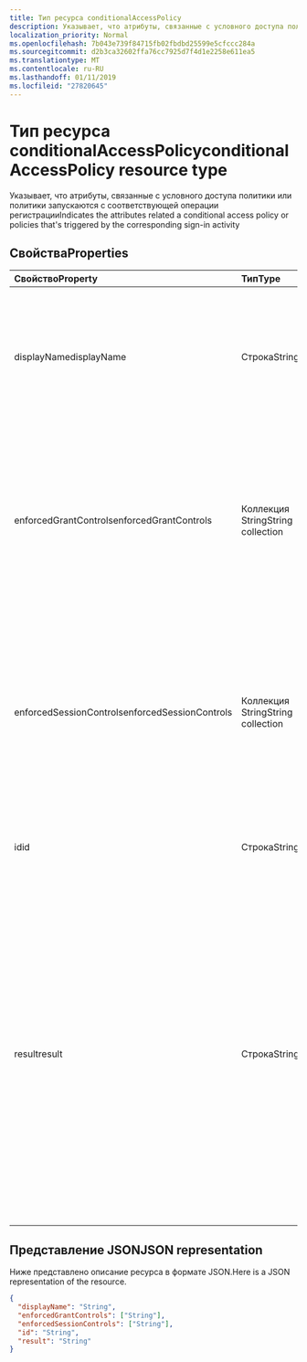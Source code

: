 ```yaml
---
title: Тип ресурса conditionalAccessPolicy
description: Указывает, что атрибуты, связанные с условного доступа политики или политики запускаются с соответствующей операции регистрации
localization_priority: Normal
ms.openlocfilehash: 7b043e739f84715fb02fbdbd25599e5cfccc284a
ms.sourcegitcommit: d2b3ca32602ffa76cc7925d7f4d1e2258e611ea5
ms.translationtype: MT
ms.contentlocale: ru-RU
ms.lasthandoff: 01/11/2019
ms.locfileid: "27820645"
---
```

# <a name="conditionalaccesspolicy-resource-type"></a><span data-ttu-id="781f4-103">Тип ресурса conditionalAccessPolicy</span><span class="sxs-lookup"><span data-stu-id="781f4-103">conditionalAccessPolicy resource type</span></span>
<span data-ttu-id="781f4-104">Указывает, что атрибуты, связанные с условного доступа политики или политики запускаются с соответствующей операции регистрации</span><span class="sxs-lookup"><span data-stu-id="781f4-104">Indicates the attributes related a conditional access policy or policies that's triggered by the corresponding sign-in activity</span></span>



## <a name="properties"></a><span data-ttu-id="781f4-105">Свойства</span><span class="sxs-lookup"><span data-stu-id="781f4-105">Properties</span></span>
| <span data-ttu-id="781f4-106">Свойство</span><span class="sxs-lookup"><span data-stu-id="781f4-106">Property</span></span>     | <span data-ttu-id="781f4-107">Тип</span><span class="sxs-lookup"><span data-stu-id="781f4-107">Type</span></span>   |<span data-ttu-id="781f4-108">Описание</span><span class="sxs-lookup"><span data-stu-id="781f4-108">Description</span></span>|
|:---------------|:--------|:----------|
|<span data-ttu-id="781f4-109">displayName</span><span class="sxs-lookup"><span data-stu-id="781f4-109">displayName</span></span>|<span data-ttu-id="781f4-110">Строка</span><span class="sxs-lookup"><span data-stu-id="781f4-110">String</span></span>|<span data-ttu-id="781f4-111">— Это имя политики условного доступа (пример: «Требовать многофакторной проверкой Подлинности для Salesforce»).</span><span class="sxs-lookup"><span data-stu-id="781f4-111">Refers to the Name of the conditional access policy (example: “Require MFA for Salesforce”).</span></span>|
|<span data-ttu-id="781f4-112">enforcedGrantControls</span><span class="sxs-lookup"><span data-stu-id="781f4-112">enforcedGrantControls</span></span>|<span data-ttu-id="781f4-113">Коллекция String</span><span class="sxs-lookup"><span data-stu-id="781f4-113">String collection</span></span>|<span data-ttu-id="781f4-114">Относится к элементам управления grant, определяемое политики условного доступа (пример: «Требовать многофакторной проверки подлинности»).</span><span class="sxs-lookup"><span data-stu-id="781f4-114">Refers to the grant controls enforced by the conditional access policy (example: “Require multi-factor authentication”).</span></span>|
|<span data-ttu-id="781f4-115">enforcedSessionControls</span><span class="sxs-lookup"><span data-stu-id="781f4-115">enforcedSessionControls</span></span>|<span data-ttu-id="781f4-116">Коллекция String</span><span class="sxs-lookup"><span data-stu-id="781f4-116">String collection</span></span>|<span data-ttu-id="781f4-117">Относится к элементам управления сеанса, определяемое политики условного доступа (пример: «Требовать применения приложения элементы управления»).</span><span class="sxs-lookup"><span data-stu-id="781f4-117">Refers to the session controls enforced by the conditional access policy (example: “Require app enforced controls”).</span></span>|
|<span data-ttu-id="781f4-118">id</span><span class="sxs-lookup"><span data-stu-id="781f4-118">id</span></span>|<span data-ttu-id="781f4-119">Строка</span><span class="sxs-lookup"><span data-stu-id="781f4-119">String</span></span>|<span data-ttu-id="781f4-120">Уникальный идентификатор GUID политики условного доступа</span><span class="sxs-lookup"><span data-stu-id="781f4-120">Unique GUID of the conditional access policy</span></span>|
|<span data-ttu-id="781f4-121">result</span><span class="sxs-lookup"><span data-stu-id="781f4-121">result</span></span>|<span data-ttu-id="781f4-122">Строка</span><span class="sxs-lookup"><span data-stu-id="781f4-122">String</span></span>| <span data-ttu-id="781f4-123">Указывает результат политики центра сертификации, который был активирован. Возможными значениями являются:</span><span class="sxs-lookup"><span data-stu-id="781f4-123">Indicates the result of the CA policy that was triggered.Possible values are:</span></span><br/> `success` <br/> `failure` <br/> <span data-ttu-id="781f4-124">`notApplied`-Политики не применяется, так как не были выполнены условия политики.</span><span class="sxs-lookup"><span data-stu-id="781f4-124">`notApplied` - Policy isn't applied because policy conditions were not met.</span></span> <br/> <span data-ttu-id="781f4-125">`notEnabled`— Это из-за политики в отключенном состоянии.</span><span class="sxs-lookup"><span data-stu-id="781f4-125">`notEnabled` - This is due to the policy in disabled state.</span></span>|

## <a name="json-representation"></a><span data-ttu-id="781f4-126">Представление JSON</span><span class="sxs-lookup"><span data-stu-id="781f4-126">JSON representation</span></span>

<span data-ttu-id="781f4-127">Ниже представлено описание ресурса в формате JSON.</span><span class="sxs-lookup"><span data-stu-id="781f4-127">Here is a JSON representation of the resource.</span></span>

<!-- {
  "blockType": "resource",
  "optionalProperties": [

  ],
  "@odata.type": "microsoft.graph.conditionalAccessPolicy"
}-->

```json
{
  "displayName": "String",
  "enforcedGrantControls": ["String"],
  "enforcedSessionControls": ["String"],
  "id": "String",
  "result": "String"
}

```

<!-- uuid: 8fcb5dbc-d5aa-4681-8e31-b001d5168d79
2015-10-25 14:57:30 UTC -->
<!-- {
  "type": "#page.annotation",
  "description": "conditionalAccessPolicy resource",
  "keywords": "",
  "section": "documentation",
  "tocPath": ""
}-->
